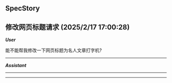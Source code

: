 ## SpecStory

## 修改网页标题请求 (2025/2/17 17:00:28)

_**User**_

能不能帮我修改一下网页标题为名人文章打字机?

---

_**Assistant**_



---



---

